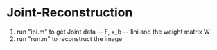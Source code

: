 # Joint-Reconstruction

1. run "ini.m" to get Joint data -- F, x_b -- Iini and  the weight matrix W 
2. run "run.m"  to reconstruct the image
